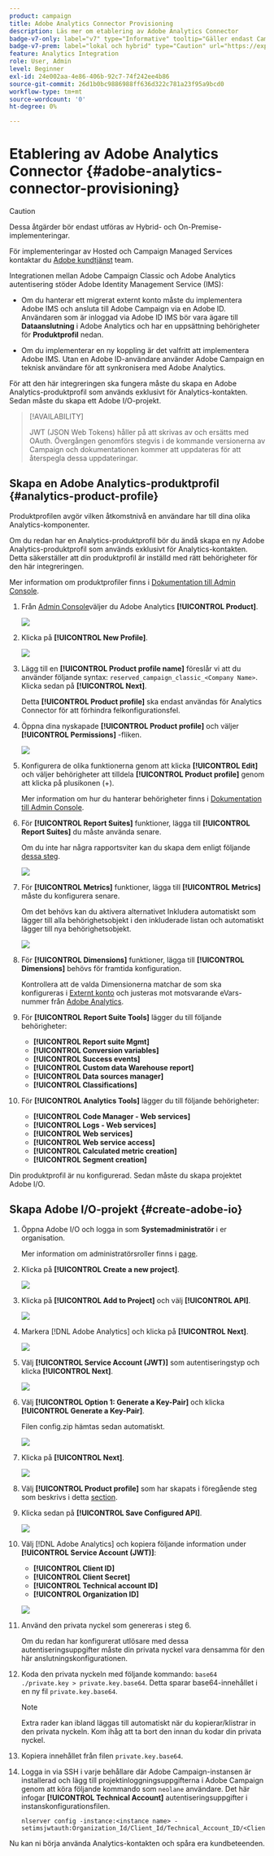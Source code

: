 ```yaml
---
product: campaign
title: Adobe Analytics Connector Provisioning
description: Läs mer om etablering av Adobe Analytics Connector
badge-v7-only: label="v7" type="Informative" tooltip="Gäller endast Campaign Classic v7"
badge-v7-prem: label="lokal och hybrid" type="Caution" url="https://experienceleague.adobe.com/docs/campaign-classic/using/installing-campaign-classic/architecture-and-hosting-models/hosting-models-lp/hosting-models.html?lang=sv" tooltip="Gäller endast lokala och hybrida driftsättningar"
feature: Analytics Integration
role: User, Admin
level: Beginner
exl-id: 24e002aa-4e86-406b-92c7-74f242ee4b86
source-git-commit: 26d1b0bc9886988ff636d322c781a23f95a9bcd0
workflow-type: tm+mt
source-wordcount: '0'
ht-degree: 0%

---
```


# Etablering av Adobe Analytics Connector {#adobe-analytics-connector-provisioning}

>[!CAUTION]
>
> Dessa åtgärder bör endast utföras av Hybrid- och On-Premise-implementeringar.
>
>För implementeringar av Hosted och Campaign Managed Services kontaktar du [Adobe kundtjänst](https://helpx.adobe.com/se/enterprise/admin-guide.html/enterprise/using/support-for-experience-cloud.ug.html) team.

Integrationen mellan Adobe Campaign Classic och Adobe Analytics autentisering stöder Adobe Identity Management Service (IMS):

* Om du hanterar ett migrerat externt konto måste du implementera Adobe IMS och ansluta till Adobe Campaign via en Adobe ID. Användaren som är inloggad via Adobe ID IMS bör vara ägare till **Dataanslutning** i Adobe Analytics och har en uppsättning behörigheter för **Produktprofil** nedan.

* Om du implementerar en ny koppling är det valfritt att implementera Adobe IMS. Utan en Adobe ID-användare använder Adobe Campaign en teknisk användare för att synkronisera med Adobe Analytics.

För att den här integreringen ska fungera måste du skapa en Adobe Analytics-produktprofil som används exklusivt för Analytics-kontakten. Sedan måste du skapa ett Adobe I/O-projekt.

>[!AVAILABILITY]
>
> JWT (JSON Web Tokens) håller på att skrivas av och ersätts med OAuth. Övergången genomförs stegvis i de kommande versionerna av Campaign och dokumentationen kommer att uppdateras för att återspegla dessa uppdateringar.

## Skapa en Adobe Analytics-produktprofil {#analytics-product-profile}

Produktprofilen avgör vilken åtkomstnivå en användare har till dina olika Analytics-komponenter.

Om du redan har en Analytics-produktprofil bör du ändå skapa en ny Adobe Analytics-produktprofil som används exklusivt för Analytics-kontakten. Detta säkerställer att din produktprofil är inställd med rätt behörigheter för den här integreringen.

Mer information om produktprofiler finns i [Dokumentation till Admin Console](https://helpx.adobe.com/mt/enterprise/admin-guide.html).

1. Från [Admin Console](https://adminconsole.adobe.com/)väljer du Adobe Analytics **[!UICONTROL Product]**.

   ![](assets/do-not-localize/triggers_1.png)

1. Klicka på **[!UICONTROL New Profile]**.

   ![](assets/do-not-localize/triggers_2.png)

1. Lägg till en **[!UICONTROL Product profile name]** föreslår vi att du använder följande syntax: `reserved_campaign_classic_<Company Name>`. Klicka sedan på **[!UICONTROL Next]**.

   Detta **[!UICONTROL Product profile]** ska endast användas för Analytics Connector för att förhindra felkonfigurationsfel.

1. Öppna dina nyskapade **[!UICONTROL Product profile]** och väljer **[!UICONTROL Permissions]** -fliken.

   ![](assets/do-not-localize/triggers_3.png)

1. Konfigurera de olika funktionerna genom att klicka **[!UICONTROL Edit]** och väljer behörigheter att tilldela **[!UICONTROL Product profile]** genom att klicka på plusikonen (+).

   Mer information om hur du hanterar behörigheter finns i [Dokumentation till Admin Console](https://helpx.adobe.com/mt/enterprise/using/manage-permissions-and-roles.html).

1. För **[!UICONTROL Report Suites]** funktioner, lägga till **[!UICONTROL Report Suites]** du måste använda senare.

   Om du inte har några rapportsviter kan du skapa dem enligt följande [dessa steg](../../platform/using/adobe-analytics-connector.md#report-suite-analytics).

   ![](assets/do-not-localize/triggers_4.png)

1. För **[!UICONTROL Metrics]** funktioner, lägga till **[!UICONTROL Metrics]** måste du konfigurera senare.

   Om det behövs kan du aktivera alternativet Inkludera automatiskt som lägger till alla behörighetsobjekt i den inkluderade listan och automatiskt lägger till nya behörighetsobjekt.

   ![](assets/do-not-localize/triggers_13.png)

1. För **[!UICONTROL Dimensions]** funktioner, lägga till **[!UICONTROL Dimensions]** behövs för framtida konfiguration.

   Kontrollera att de valda Dimensionerna matchar de som ska konfigureras i [Externt konto](adobe-analytics-connector.md#external-account-classic) och justeras mot motsvarande eVars-nummer från [Adobe Analytics](adobe-analytics-connector.md#configure-conversion-success).

1. För **[!UICONTROL Report Suite Tools]** lägger du till följande behörigheter:

   * **[!UICONTROL Report suite Mgmt]**
   * **[!UICONTROL Conversion variables]**
   * **[!UICONTROL Success events]**
   * **[!UICONTROL Custom data Warehouse report]**
   * **[!UICONTROL Data sources manager]**
   * **[!UICONTROL Classifications]**

1. För **[!UICONTROL Analytics Tools]** lägger du till följande behörigheter:

   * **[!UICONTROL Code Manager - Web services]**
   * **[!UICONTROL Logs - Web services]**
   * **[!UICONTROL Web services]**
   * **[!UICONTROL Web service access]**
   * **[!UICONTROL Calculated metric creation]**
   * **[!UICONTROL Segment creation]**

Din produktprofil är nu konfigurerad. Sedan måste du skapa projektet Adobe I/O.

## Skapa Adobe I/O-projekt {#create-adobe-io}

1. Öppna Adobe I/O och logga in som **Systemadministratör** i er organisation.

   Mer information om administratörsroller finns i [page](https://helpx.adobe.com/enterprise/using/admin-roles.html).

1. Klicka på **[!UICONTROL Create a new project]**.

   ![](assets/do-not-localize/triggers_5.png)

1. Klicka på **[!UICONTROL Add to Project]** och välj **[!UICONTROL API]**.

   ![](assets/do-not-localize/triggers_6.png)

1. Markera [!DNL Adobe Analytics] och klicka på **[!UICONTROL Next]**.

   ![](assets/do-not-localize/triggers_7.png)

1. Välj **[!UICONTROL Service Account (JWT)]** som autentiseringstyp och klicka **[!UICONTROL Next]**.

   ![](assets/do-not-localize/triggers_8.png)

1. Välj **[!UICONTROL Option 1: Generate a Key-Pair]** och klicka **[!UICONTROL Generate a Key-Pair]**.

   Filen config.zip hämtas sedan automatiskt.

   ![](assets/do-not-localize/triggers_9.png)

1. Klicka på **[!UICONTROL Next]**.

   ![](assets/do-not-localize/triggers_10.png)

1. Välj **[!UICONTROL Product profile]** som har skapats i föregående steg som beskrivs i detta [section](#analytics-product-profile).

1. Klicka sedan på **[!UICONTROL Save Configured API]**.

   ![](assets/do-not-localize/triggers_11.png)

1. Välj [!DNL Adobe Analytics] och kopiera följande information under **[!UICONTROL Service Account (JWT)]**:

   * **[!UICONTROL Client ID]**
   * **[!UICONTROL Client Secret]**
   * **[!UICONTROL Technical account ID]**
   * **[!UICONTROL Organization ID]**

   ![](assets/do-not-localize/triggers_12.png)

1. Använd den privata nyckel som genereras i steg 6.

   Om du redan har konfigurerat utlösare med dessa autentiseringsuppgifter måste din privata nyckel vara densamma för den här anslutningskonfigurationen.

1. Koda den privata nyckeln med följande kommando: `base64 ./private.key > private.key.base64`. Detta sparar base64-innehållet i en ny fil `private.key.base64`.

   >[!NOTE]
   >
   >Extra rader kan ibland läggas till automatiskt när du kopierar/klistrar in den privata nyckeln. Kom ihåg att ta bort den innan du kodar din privata nyckel.

1. Kopiera innehållet från filen `private.key.base64`.

1. Logga in via SSH i varje behållare där Adobe Campaign-instansen är installerad och lägg till projektinloggningsuppgifterna i Adobe Campaign genom att köra följande kommando som `neolane` användare. Det här infogar **[!UICONTROL Technical Account]** autentiseringsuppgifter i instanskonfigurationsfilen.

   ```
   nlserver config -instance:<instance name> -setimsjwtauth:Organization_Id/Client_Id/Technical_Account_ID/<Client_Secret>/<Base64_encoded_Private_Key>
   ```

Nu kan ni börja använda Analytics-kontakten och spåra era kundbeteenden.
